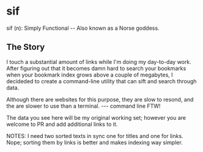 # sif
sif (n): Simply Functional -- Also known as a Norse goddess.

## The Story

I touch a substantial amount of links while I'm doing my day-to-day work. After
figuring out that it becomes damn hard to search your bookmarks when your 
bookmark index grows above a couple of megabytes, I decideded to create a
command-line utility that can sift and search through data.

Although there are websites for this purpose, they are slow to resond, and the
are slower to use than a terminal. --- command line FTW!

The data you see here will be my original working set; however you are welcome
to PR and add additional links to it.

NOTES:
I need two sorted texts in sync one for titles and one for links.
Nope; sorting them by links is better and makes indexing way simpler.
